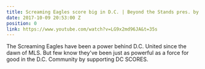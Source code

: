 ```yaml
---
title: Screaming Eagles score big in D.C. | Beyond the Stands pres. by Wells Fargo
date: 2017-10-09 20:53:00 Z
position: 0
link: https://www.youtube.com/watch?v=LG9x2md96JA&t=35s
---
```


The Screaming Eagles have been a power behind D.C. United since the dawn of MLS. But few know they've been just as powerful as a force for good in the D.C. Community by supporting DC SCORES.